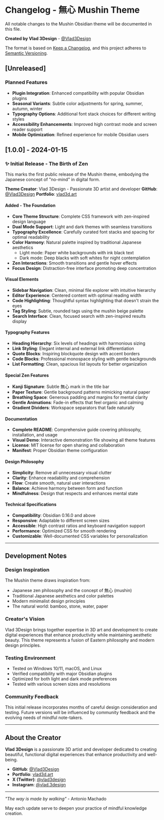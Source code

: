 # Changelog - 無心 Mushin Theme

All notable changes to the Mushin Obsidian theme will be documented in this file.

**Created by Vlad 3Design** - [@Vlad3Design](https://github.com/Vlad3Design)

The format is based on [Keep a Changelog](https://keepachangelog.com/en/1.0.0/),
and this project adheres to [Semantic Versioning](https://semver.org/spec/v2.0.0.html).

## [Unreleased]

### Planned Features
- **Plugin Integration**: Enhanced compatibility with popular Obsidian plugins
- **Seasonal Variants**: Subtle color adjustments for spring, summer, autumn, winter
- **Typography Options**: Additional font stack choices for different writing styles
- **Accessibility Enhancements**: Improved high contrast mode and screen reader support
- **Mobile Optimization**: Refined experience for mobile Obsidian users

## [1.0.0] - 2024-01-15

### ✨ Initial Release - The Birth of Zen

This marks the first public release of the Mushin theme, embodying the Japanese concept of "no-mind" in digital form.

**Theme Creator**: Vlad 3Design - Passionate 3D artist and developer
**GitHub**: [@Vlad3Design](https://github.com/Vlad3Design)
**Portfolio**: [vlad3d.art](https://vlad3d.art)

#### Added - The Foundation
- **Core Theme Structure**: Complete CSS framework with zen-inspired design language
- **Dual Mode Support**: Light and dark themes with seamless transitions
- **Typography Excellence**: Carefully curated font stacks and spacing for optimal readability
- **Color Harmony**: Natural palette inspired by traditional Japanese aesthetics
  - Light mode: Paper white backgrounds with ink black text
  - Dark mode: Deep blacks with soft whites for night contemplation
- **Zen Interactions**: Smooth transitions and gentle hover effects
- **Focus Design**: Distraction-free interface promoting deep concentration

#### Visual Elements
- **Sidebar Navigation**: Clean, minimal file explorer with intuitive hierarchy
- **Editor Experience**: Centered content with optimal reading width
- **Code Highlighting**: Thoughtful syntax highlighting that doesn't strain the eyes
- **Tag Styling**: Subtle, rounded tags using the mushin beige palette
- **Search Interface**: Clean, focused search with zen-inspired results display

#### Typography Features
- **Heading Hierarchy**: Six levels of headings with harmonious sizing
- **Link Styling**: Elegant internal and external link differentiation
- **Quote Blocks**: Inspiring blockquote design with accent borders
- **Code Blocks**: Professional monospace styling with gentle backgrounds
- **List Formatting**: Clean, spacious list layouts for better organization

#### Special Zen Features
- **Kanji Signature**: Subtle 無心 mark in the title bar
- **Paper Texture**: Gentle background patterns mimicking natural paper
- **Breathing Space**: Generous padding and margins for mental clarity
- **Gentle Animations**: Fade-in effects that feel organic and calming
- **Gradient Dividers**: Workspace separators that fade naturally

#### Documentation
- **Complete README**: Comprehensive guide covering philosophy, installation, and usage
- **Visual Demo**: Interactive demonstration file showing all theme features
- **License**: MIT license for open sharing and collaboration
- **Manifest**: Proper Obsidian theme configuration

#### Design Philosophy
- **Simplicity**: Remove all unnecessary visual clutter
- **Clarity**: Enhance readability and comprehension
- **Flow**: Create smooth, natural user interactions
- **Balance**: Achieve harmony between form and function
- **Mindfulness**: Design that respects and enhances mental state

#### Technical Specifications
- **Compatibility**: Obsidian 0.16.0 and above
- **Responsive**: Adaptable to different screen sizes
- **Accessible**: High contrast ratios and keyboard navigation support
- **Performance**: Optimized CSS for smooth rendering
- **Customizable**: Well-documented CSS variables for personalization

---

## Development Notes

### Design Inspiration
The Mushin theme draws inspiration from:
- Japanese zen philosophy and the concept of 無心 (mushin)
- Traditional Japanese aesthetics and color palettes
- Modern minimalist design principles
- The natural world: bamboo, stone, water, paper

### Creator's Vision
Vlad 3Design brings together expertise in 3D art and development to create digital experiences that enhance productivity while maintaining aesthetic beauty. This theme represents a fusion of Eastern philosophy and modern design principles.

### Testing Environment
- Tested on Windows 10/11, macOS, and Linux
- Verified compatibility with major Obsidian plugins
- Optimized for both light and dark mode preferences
- Tested with various screen sizes and resolutions

### Community Feedback
This initial release incorporates months of careful design consideration and testing. Future versions will be influenced by community feedback and the evolving needs of mindful note-takers.

---

## About the Creator

**Vlad 3Design** is a passionate 3D artist and developer dedicated to creating beautiful, functional digital experiences that enhance productivity and well-being.

- **GitHub**: [@Vlad3Design](https://github.com/Vlad3Design)
- **Portfolio**: [vlad3d.art](https://vlad3d.art)
- **X (Twitter)**: [@vlad3design](https://x.com/vlad3design)
- **Instagram**: [@vlad.3design](https://instagram.com/vlad.3design)

---

*"The way is made by walking"* - Antonio Machado

May each update serve to deepen your practice of mindful knowledge creation. 
